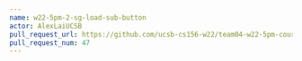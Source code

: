 ```yaml
---
name: w22-5pm-2-sg-load-sub-button
actor: AlexLaiUCSB
pull_request_url: https://github.com/ucsb-cs156-w22/team04-w22-5pm-courses/pull/47
pull_request_num: 47
---
```

